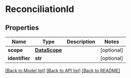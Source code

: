 # ReconciliationId


## Properties
Name | Type | Description | Notes
------------ | ------------- | ------------- | -------------
**scope** | [**DataScope**](DataScope.md) |  | [optional] 
**identifier** | **str** |  | [optional] 

[[Back to Model list]](../README.md#documentation-for-models) [[Back to API list]](../README.md#documentation-for-api-endpoints) [[Back to README]](../README.md)



